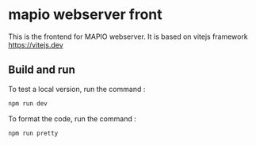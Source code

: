 # mapio webserver front

This is the frontend for MAPIO webserver.
It is based on vitejs framework https://vitejs.dev

## Build and run

To test a local version, run the command :
```sh
npm run dev
```

To format the code, run the command :
```sh
npm run pretty
```

